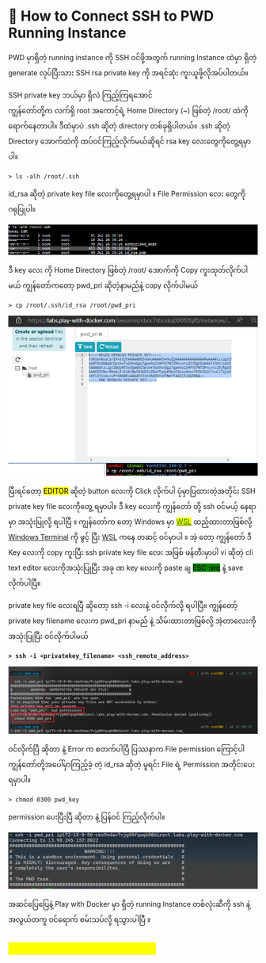 # 🐧 How to Connect SSH to PWD Running Instance

PWD မှာရှိတဲ့ running instance ကို SSH ဝင်ဖို့အတွက် running Instance ထဲမှာ ရှိတဲ့ generate လုပ်ပြီးသား SSH rsa private key ကို အရင်ဆုံး ကူးယူဖို့လိုအပ်ပါတယ်။

SSH private key ဘယ်မှာ ရှိလဲ ကြည့်ကြရအောင်\
ကျွန်တော်တို့က လက်ရှိ root အကောင့်ရဲ့ Home Directory (\~) ဖြစ်တဲ့ /root/ ထဲကို ရောက်နေတာပါ။ ဒီထဲမှာပဲ .ssh ဆိုတဲ့ directory တစ်ခုရှိပါတယ်။ .ssh ဆိုတဲ့ Directory အောက်ထဲကို ထပ်ဝင်ကြည့်လိုက်မယ်ဆိုရင် rsa key လေးတွေကိုတွေ့ရမှာပါ။

```
> ls -alh /root/.ssh
```

id\_rsa ဆိုတဲ့ private key file လေးကိုတွေ့ရမှာပါ ။ File Permission လေး တွေကို ဂရုပြုပါ။

![](<.gitbook/assets/sshkey (1).png>)

ဒီ key လေး ကို  Home Directory ဖြစ်တဲ့ /root/ အောက်ကို Copy ကူးထုတ်လိုက်ပါမယ် ကျွန်တော်ကတော့ pwd\_pri ဆိုတဲ့နာမည်နဲ့ copy လိုက်ပါမယ်&#x20;

```
> cp /root/.ssh/id_rsa /root/pwd_pri
```

![](.gitbook/assets/download.png)

ပြီးရင်တော့ <mark style="background-color:yellow;">EDITOR</mark> ဆိုတဲ့ button လေးကို Click လိုက်ပါ ပုံမှာပြထားတဲ့အတိုင်း SSH private key file လေးကိုတွေ့ ရမှာပါ။ ဒီ key လေးကို ကျွန်တော် တို့ ssh ဝင်မယ့် နေရာမှာ အသုံးပြုလို့ ရပါပြီ ။ ကျွန်တော်က တော့ Windows မှာ [<mark style="color:yellow;"><mark style="color:green;">WSL<mark style="color:green;"></mark>](https://docs.microsoft.com/en-us/windows/wsl/) <mark style="color:yellow;"></mark> ထည့်ထားတာဖြစ်လို့ [Windows Terminal](https://github.com/microsoft/terminal) ကို ဖွင့် ပြီး [WSL](https://docs.microsoft.com/en-us/windows/wsl/) ကနေ တဆင့် ဝင်မှာပါ ။ အဲ့ တော့ ကျွန်တော် ဒီ Key လေးကို copy ကူးပြီး ssh private key file လေး အဖြစ် ဖန်တီးမှာပါ vi ဆိုတဲ့ cli text editor လေးကိုအသုံးပြုပြီး အခု ဏ key လေးကို paste ချ <mark style="background-color:green;">ESC :wq</mark> နဲ့ save လိုက်ပါပြီ။

private key file လေးရပြီ ဆိုတော့  ssh -i လေးနဲ့ ဝင်လိုက်လို့ ရပါပြီ။ ကျွန်တော့် private key filename လေးက pwd\_pri နာမည် နဲ့ သိမ်းထားတာဖြစ်လို့ အဲ့တာလေးကိုအသုံးပြုပြီး ဝင်လိုက်ပါမယ်

<pre><code><strong>> ssh -i &#x3C;privatekey_filename> &#x3C;ssh_remote_address></strong></code></pre>

![](.gitbook/assets/permission1.png)

ဝင်လိုက်ပြီ ဆိုတာ နဲ့ Error က စတက်ပါပြီ ပြဿနာက File permission  ကြောင့်ပါ ကျွန်တော်တို့အပေါ်မှာကြည့်ခဲ့ တဲ့ id\_rsa ဆိုတဲ့ မူရင်း File ရဲ့  Permission အတိုင်းပေးရမှာပါ။

```
> chmod 0300 pwd_key
```

permission ပေးပြီးပြီ ဆိုတာ နဲ့ ပြန်ဝင် ကြည့်လိုက်ပါ။

![](<.gitbook/assets/complete (1).png>)

အဆင်ပြေပြေနဲ့ Play with Docker မှာ ရှိတဲ့ running Instance တစ်လုံးဆီကို ssh နဲ့ အလွယ်တကူ ဝင်ရောက် စမ်းသပ်လို့ ရသွားပါပြီ ။&#x20;

## <mark style="color:yellow;">**Thank you for your attention.**</mark>
